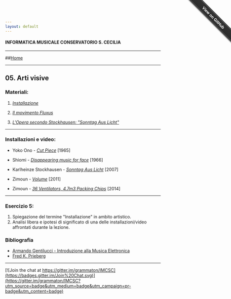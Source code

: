 ```yaml
---
layout: default
---
```


#### INFORMATICA MUSICALE CONSERVATORIO S. CECILIA

----

##[Home](https://demartinomrc.github.io/IMCSC)

----

## 05. Arti visive


### Materiali:



 1. [*Installazione*](https://it.wikipedia.org/wiki/Installazione_(arte))
  
 2. [*Il movimento Fluxus*](https://en.wikipedia.org/wiki/Fluxus) 
   
 3. [*L'Opera secondo Stockhausen: "Sonntag Aus Licht"*](https://en.wikipedia.org/wiki/Sonntag_aus_Licht) 
 


 
----
 
 ### Installazioni e video:
 
 - Yoko Ono - [*Cut Piece*](https://www.youtube.com/watch?v=8Sc47KfJjcI)  [1965]
  
 - Shiomi - [*Disappearing music for face*](https://www.youtube.com/watch?v=5g5WuiY9BhA) [1966]
 
 - Karlheinze Stockhausen - [*Sonntag Aus Licht*](https://www.youtube.com/watch?v=JotSiYl2dzs) [2007]
 
 - Zimoun - [*Volume*](https://www.youtube.com/watch?v=WWgJejAiGFg) [2011]
 
 - Zimoun - [*36 Ventilators, 4.7m3 Packing Chips*](https://www.youtube.com/watch?v=N-1uZrVugHc) [2014]
 

 
 
 
----

### Esercizio 5:

1. Spiegazione del termine "Installazione" in ambito artistico. 
2. Analisi libera e ipotesi di significato di una delle installazioni/video affrontati durante la lezione.









### Bibliografia

 - [Armando Gentilucci - Introduzione alla Musica Elettronica](https://copy.com/gmatZ8qkaw1WROAG)
 - [Fred K. Prieberg](https://copy.com/mU6LRdCdxUlrVAIZ)
 
----

[![Join the chat at https://gitter.im/grammaton/IMCSC](https://badges.gitter.im/Join%20Chat.svg)](https://gitter.im/grammaton/IMCSC?utm_source=badge&utm_medium=badge&utm_campaign=pr-badge&utm_content=badge)
 
<div class="github-fork-ribbon-wrapper right fixed" style="width: 150px;height: 150px;position: fixed;overflow: hidden;top: 0;z-index: 9999;pointer-events: none;right: 0;"><div class="github-fork-ribbon" style="position: absolute;padding: 2px 0;background-color: #333;background-image: linear-gradient(to bottom, rgba(0, 0, 0, 0), rgba(0, 0, 0, 0.15));-webkit-box-shadow: 0 2px 3px 0 rgba(0, 0, 0, 0.5);-moz-box-shadow: 0 2px 3px 0 rgba(0, 0, 0, 0.5);box-shadow: 0 2px 3px 0 rgba(0, 0, 0, 0.5);z-index: 9999;pointer-events: auto;top: 42px;right: -43px;-webkit-transform: rotate(45deg);-moz-transform: rotate(45deg);-ms-transform: rotate(45deg);-o-transform: rotate(45deg);transform: rotate(45deg);"><a href="https://github.com/grammaton/IMCSC" style="font: 700 13px &quot;Helvetica Neue&quot;, Helvetica, Arial, sans-serif;color: #fff;text-decoration: none;text-shadow: 0 -1px rgba(0, 0, 0, 0.5);text-align: center;width: 200px;line-height: 20px;display: inline-block;padding: 2px 0;border-width: 1px 0;border-style: dotted;border-color: rgba(255, 255, 255, 0.7);">View on GitHub</a></div></div>

